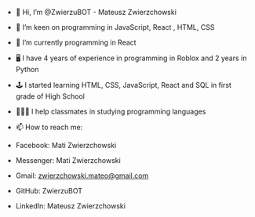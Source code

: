 - 👋 Hi, I’m @ZwierzuBOT - Mateusz Zwierzchowski

  
- 👀 I’m keen on programming in JavaScript, React , HTML, CSS 

  
- 🌱 I’m currently programming in React

- 🖥 I have 4 years of experience in programming in Roblox and 2 years in Python
- 🕹 I started learning HTML, CSS, JavaScript, React and SQL in first grade of High School
- 👨🏻‍🏫 I help classmates in studying programming languages
  


- 📫 How to reach me:
- Facebook: Mati Zwierzchowski
- Messenger: Mati Zwierzchowski
- Gmail: zwierzchowski.mateo@gmail.com
- GitHub: ZwierzuBOT
- LinkedIn: Mateusz Zwierzchowski


